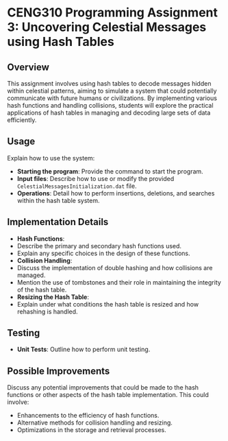 # CENG310 Programming Assignment 3: Uncovering Celestial Messages using Hash Tables

## Overview
This assignment involves using hash tables to decode messages hidden within celestial patterns, aiming to simulate a system that could potentially communicate with future humans or civilizations. By implementing various hash functions and handling collisions, students will explore the practical applications of hash tables in managing and decoding large sets of data efficiently.


## Usage
Explain how to use the system:
- **Starting the program**: Provide the command to start the program.
- **Input files**: Describe how to use or modify the provided `CelestialMessagesInitialization.dat` file.
- **Operations**: Detail how to perform insertions, deletions, and searches within the hash table system.

## Implementation Details
- **Hash Functions**:
- Describe the primary and secondary hash functions used.
- Explain any specific choices in the design of these functions.
- **Collision Handling**:
- Discuss the implementation of double hashing and how collisions are managed.
- Mention the use of tombstones and their role in maintaining the integrity of the hash table.
- **Resizing the Hash Table**:
- Explain under what conditions the hash table is resized and how rehashing is handled.

## Testing
- **Unit Tests**: Outline how to perform unit testing. 

## Possible Improvements
Discuss any potential improvements that could be made to the hash functions or other aspects of the hash table implementation. This could involve:
- Enhancements to the efficiency of hash functions.
- Alternative methods for collision handling and resizing.
- Optimizations in the storage and retrieval processes.
